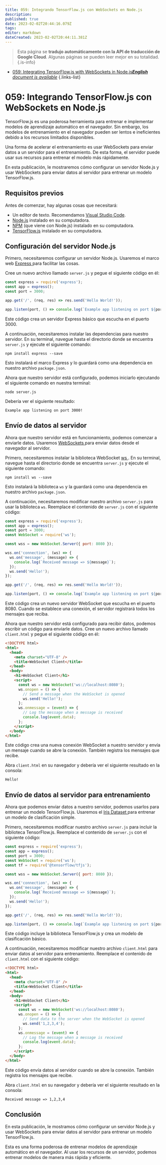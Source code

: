 ```yaml
---
title: 059: Integrando TensorFlow.js con WebSockets en Node.js
description: 
published: true
date: 2023-02-02T20:44:16.079Z
tags: 
editor: markdown
dateCreated: 2023-02-02T20:44:11.381Z
---
```


> Esta página se **tradujo automáticamente con la API de traducción de Google Cloud**.
Algunas páginas se pueden leer mejor en su totalidad.{.is-info}



- [059: Integrating TensorFlow.js with WebSockets in Node.js***English** document is available*](/en/Knowledge-base/TensorFlow-js/Learning/059-integrating-tensorflow-js-with-websockets-in-node-js)
{.links-list}


# 059: Integrando TensorFlow.js con WebSockets en Node.js

TensorFlow.js es una poderosa herramienta para entrenar e implementar modelos de aprendizaje automático en el navegador. Sin embargo, los modelos de entrenamiento en el navegador pueden ser lentos e ineficientes debido a los recursos limitados disponibles.

Una forma de acelerar el entrenamiento es usar WebSockets para enviar datos a un servidor para el entrenamiento. De esta forma, el servidor puede usar sus recursos para entrenar el modelo más rápidamente.

En esta publicación, le mostraremos cómo configurar un servidor Node.js y usar WebSockets para enviar datos al servidor para entrenar un modelo TensorFlow.js.

## Requisitos previos

Antes de comenzar, hay algunas cosas que necesitará:

- Un editor de texto. Recomendamos [Visual Studio Code](https://code.visualstudio.com/).
- [Node.js](https://nodejs.org/en/) instalado en su computadora.
- [NPM](https://www.npmjs.com/) (que viene con Node.js) instalado en su computadora.
- [TensorFlow.js](https://js.tensorflow.org/) instalado en su computadora.

## Configuración del servidor Node.js

Primero, necesitaremos configurar un servidor Node.js. Usaremos el marco web [ Express ](https://expressjs.com/) para facilitar las cosas.

Cree un nuevo archivo llamado `server.js` y pegue el siguiente código en él:

```javascript
const express = require('express');
const app = express();
const port = 3000;

app.get('/', (req, res) => res.send('Hello World!'));

app.listen(port, () => console.log(`Example app listening on port ${port}!`));
```

Este código crea un servidor Express básico que escucha en el puerto 3000.

A continuación, necesitaremos instalar las dependencias para nuestro servidor. En su terminal, navegue hasta el directorio donde se encuentra `server.js` y ejecute el siguiente comando:

```
npm install express --save
```

Esto instalará el marco Express y lo guardará como una dependencia en nuestro archivo `package.json`.

Ahora que nuestro servidor está configurado, podemos iniciarlo ejecutando el siguiente comando en nuestra terminal:

```
node server.js
```

Debería ver el siguiente resultado:

```
Example app listening on port 3000!
```

## Envío de datos al servidor

Ahora que nuestro servidor está en funcionamiento, podemos comenzar a enviarle datos. Usaremos [ WebSockets ](https://developer.mozilla.org/en-US/docs/Web/API/WebSockets_API) para enviar datos desde el navegador al servidor.

Primero, necesitaremos instalar la biblioteca WebSocket [ ws ](https://github.com/websockets/ws). En su terminal, navegue hasta el directorio donde se encuentra `server.js` y ejecute el siguiente comando:

```
npm install ws --save
```

Esto instalará la biblioteca `ws` y la guardará como una dependencia en nuestro archivo `package.json`.

A continuación, necesitaremos modificar nuestro archivo `server.js` para usar la biblioteca `ws`. Reemplace el contenido de `server.js` con el siguiente código:

```javascript
const express = require('express');
const app = express();
const port = 3000;
const WebSocket = require('ws');

const wss = new WebSocket.Server({ port: 8080 });

wss.on('connection', (ws) => {
  ws.on('message', (message) => {
    console.log(`Received message => ${message}`);
  });
  ws.send('Hello!');
});

app.get('/', (req, res) => res.send('Hello World!'));

app.listen(port, () => console.log(`Example app listening on port ${port}!`));
```

Este código crea un nuevo servidor WebSocket que escucha en el puerto 8080. Cuando se establece una conexión, el servidor registrará todos los mensajes que reciba.

Ahora que nuestro servidor está configurado para recibir datos, podemos escribir un código para enviarle datos. Cree un nuevo archivo llamado `client.html` y pegue el siguiente código en él:

```html
<!DOCTYPE html>
<html>
  <head>
    <meta charset="UTF-8" />
    <title>WebSocket Client</title>
  </head>
  <body>
    <h1>WebSocket Client</h1>
    <script>
      const ws = new WebSocket('ws://localhost:8080');
      ws.onopen = () => {
        // Send a message when the WebSocket is opened
        ws.send('Hello!');
      };
      ws.onmessage = (event) => {
        // Log the message when a message is received
        console.log(event.data);
      };
    </script>
  </body>
</html>
```

Este código crea una nueva conexión WebSocket a nuestro servidor y envía un mensaje cuando se abre la conexión. También registra los mensajes que recibe.

Abra `client.html` en su navegador y debería ver el siguiente resultado en la consola:

```
Hello!
```

## Envío de datos al servidor para entrenamiento

Ahora que podemos enviar datos a nuestro servidor, podemos usarlos para entrenar un modelo TensorFlow.js. Usaremos el [ Iris Dataset ](https://en.wikipedia.org/wiki/Iris_flower_data_set) para entrenar un modelo de clasificación simple.

Primero, necesitaremos modificar nuestro archivo `server.js` para incluir la biblioteca TensorFlow.js. Reemplace el contenido de `server.js` con el siguiente código:

```javascript
const express = require('express');
const app = express();
const port = 3000;
const WebSocket = require('ws');
const tf = require('@tensorflow/tfjs');

const wss = new WebSocket.Server({ port: 8080 });

wss.on('connection', (ws) => {
  ws.on('message', (message) => {
    console.log(`Received message => ${message}`);
  });
  ws.send('Hello!');
});

app.get('/', (req, res) => res.send('Hello World!'));

app.listen(port, () => console.log(`Example app listening on port ${port}!`));
```

Este código incluye la biblioteca TensorFlow.js y crea un modelo de clasificación básico.

A continuación, necesitaremos modificar nuestro archivo `client.html` para enviar datos al servidor para entrenamiento. Reemplace el contenido de `client.html` con el siguiente código:

```html
<!DOCTYPE html>
<html>
  <head>
    <meta charset="UTF-8" />
    <title>WebSocket Client</title>
  </head>
  <body>
    <h1>WebSocket Client</h1>
    <script>
      const ws = new WebSocket('ws://localhost:8080');
      ws.onopen = () => {
        // Send data to the server when the WebSocket is opened
        ws.send('1,2,3,4');
      };
      ws.onmessage = (event) => {
        // Log the message when a message is received
        console.log(event.data);
      };
    </script>
  </body>
</html>
```

Este código envía datos al servidor cuando se abre la conexión. También registra los mensajes que recibe.

Abra `client.html` en su navegador y debería ver el siguiente resultado en la consola:

```
Received message => 1,2,3,4
```

## Conclusión

En esta publicación, le mostramos cómo configurar un servidor Node.js y usar WebSockets para enviar datos al servidor para entrenar un modelo TensorFlow.js.

Esta es una forma poderosa de entrenar modelos de aprendizaje automático en el navegador. Al usar los recursos de un servidor, podemos entrenar modelos de manera más rápida y eficiente.